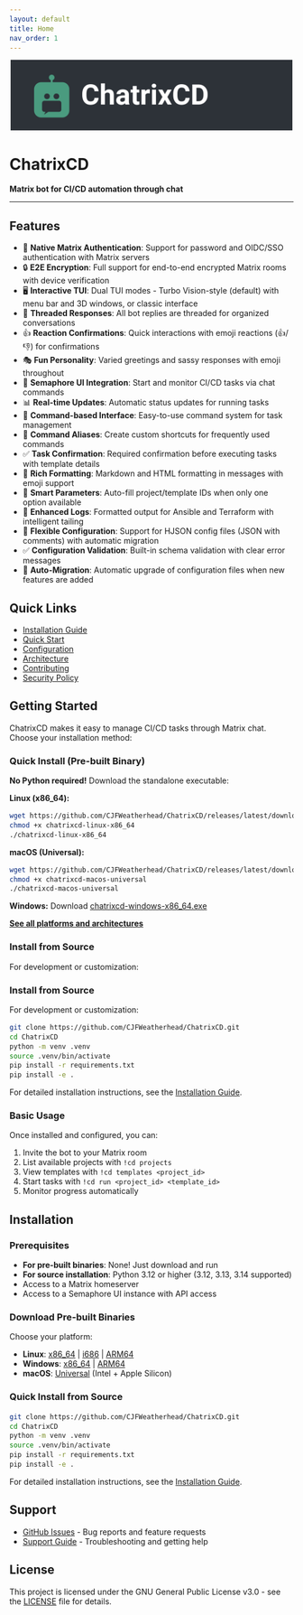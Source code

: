 ```yaml
---
layout: default
title: Home
nav_order: 1
---
```


<div align="center" style="margin-bottom: 2em;">

<img src="assets/logo-horizontal.svg" alt="ChatrixCD Logo" width="500">

</div>


# ChatrixCD

**Matrix bot for CI/CD automation through chat**

---

## Features

- 🔐 **Native Matrix Authentication**: Support for password and OIDC/SSO authentication with Matrix servers
- 🔒 **E2E Encryption**: Full support for end-to-end encrypted Matrix rooms with device verification
- 🖥️ **Interactive TUI**: Dual TUI modes - Turbo Vision-style (default) with menu bar and 3D windows, or classic interface
- 🧵 **Threaded Responses**: All bot replies are threaded for organized conversations
- 👍 **Reaction Confirmations**: Quick interactions with emoji reactions (👍/👎) for confirmations
- 🎭 **Fun Personality**: Varied greetings and sassy responses with emoji throughout
- 🚀 **Semaphore UI Integration**: Start and monitor CI/CD tasks via chat commands
- 📊 **Real-time Updates**: Automatic status updates for running tasks
- 🎯 **Command-based Interface**: Easy-to-use command system for task management
- 🔖 **Command Aliases**: Create custom shortcuts for frequently used commands
- ✅ **Task Confirmation**: Required confirmation before executing tasks with template details
- 🎨 **Rich Formatting**: Markdown and HTML formatting in messages with emoji support
- 🧠 **Smart Parameters**: Auto-fill project/template IDs when only one option available
- 📝 **Enhanced Logs**: Formatted output for Ansible and Terraform with intelligent tailing
- 🔧 **Flexible Configuration**: Support for HJSON config files (JSON with comments) with automatic migration
- ✅ **Configuration Validation**: Built-in schema validation with clear error messages
- 🔄 **Auto-Migration**: Automatic upgrade of configuration files when new features are added

## Quick Links

- [Installation Guide](installation.html)
- [Quick Start](quickstart.html)
- [Configuration](configuration.html)
- [Architecture](architecture.html)
- [Contributing](contributing.html)
- [Security Policy](security.html)

## Getting Started

ChatrixCD makes it easy to manage CI/CD tasks through Matrix chat. Choose your installation method:

### Quick Install (Pre-built Binary)

**No Python required!** Download the standalone executable:

**Linux (x86_64):**
```bash
wget https://github.com/CJFWeatherhead/ChatrixCD/releases/latest/download/chatrixcd-linux-x86_64
chmod +x chatrixcd-linux-x86_64
./chatrixcd-linux-x86_64
```

**macOS (Universal):**
```bash
wget https://github.com/CJFWeatherhead/ChatrixCD/releases/latest/download/chatrixcd-macos-universal
chmod +x chatrixcd-macos-universal
./chatrixcd-macos-universal
```

**Windows:** Download [chatrixcd-windows-x86_64.exe](https://github.com/CJFWeatherhead/ChatrixCD/releases/latest/download/chatrixcd-windows-x86_64.exe)

**[See all platforms and architectures](https://github.com/CJFWeatherhead/ChatrixCD/releases/latest)**

### Install from Source

For development or customization:

### Install from Source

For development or customization:

```bash
git clone https://github.com/CJFWeatherhead/ChatrixCD.git
cd ChatrixCD
python -m venv .venv
source .venv/bin/activate
pip install -r requirements.txt
pip install -e .
```

For detailed installation instructions, see the [Installation Guide](installation.html).

### Basic Usage

Once installed and configured, you can:

1. Invite the bot to your Matrix room
2. List available projects with `!cd projects`
3. View templates with `!cd templates <project_id>`
4. Start tasks with `!cd run <project_id> <template_id>`
5. Monitor progress automatically

## Installation

### Prerequisites

- **For pre-built binaries**: None! Just download and run
- **For source installation**: Python 3.12 or higher (3.12, 3.13, 3.14 supported)
- Access to a Matrix homeserver
- Access to a Semaphore UI instance with API access

### Download Pre-built Binaries

Choose your platform:

- **Linux**: [x86_64](https://github.com/CJFWeatherhead/ChatrixCD/releases/latest/download/chatrixcd-linux-x86_64) | [i686](https://github.com/CJFWeatherhead/ChatrixCD/releases/latest/download/chatrixcd-linux-i686) | [ARM64](https://github.com/CJFWeatherhead/ChatrixCD/releases/latest/download/chatrixcd-linux-arm64)
- **Windows**: [x86_64](https://github.com/CJFWeatherhead/ChatrixCD/releases/latest/download/chatrixcd-windows-x86_64.exe) | [ARM64](https://github.com/CJFWeatherhead/ChatrixCD/releases/latest/download/chatrixcd-windows-arm64.exe)
- **macOS**: [Universal](https://github.com/CJFWeatherhead/ChatrixCD/releases/latest/download/chatrixcd-macos-universal) (Intel + Apple Silicon)

### Quick Install from Source

```bash
git clone https://github.com/CJFWeatherhead/ChatrixCD.git
cd ChatrixCD
python -m venv .venv
source .venv/bin/activate
pip install -r requirements.txt
pip install -e .
```

For detailed installation instructions, see the [Installation Guide](installation.html).

## Support

- [GitHub Issues](https://github.com/CJFWeatherhead/ChatrixCD/issues) - Bug reports and feature requests
- [Support Guide](support.html) - Troubleshooting and getting help

## License

This project is licensed under the GNU General Public License v3.0 - see the [LICENSE](https://github.com/CJFWeatherhead/ChatrixCD/blob/main/LICENSE) file for details.
